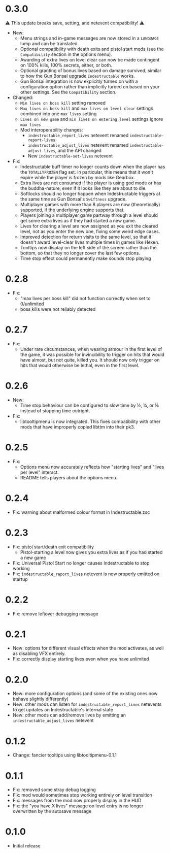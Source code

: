 # 0.3.0

⚠ This update breaks save, setting, and netevent compatibility! ⚠

- New:
  - Menu strings and in-game messages are now stored in a `LANGUAGE` lump and
    can be translated.
  - Optional compatibility with death exits and pistol start mods (see the
    `Compatibility` section in the options menu).
  - Awarding of extra lives on level clear can now be made contingent on 100%
    kills, 100% secrets, either, or both.
  - Optional granting of bonus lives based on damage survived, similar to how
    the Gun Bonsai upgrade `Indestructable` works.
  - Gun Bonsai integration is now explicitly turned on with a configuration option
    rather than implicitly turned on based on your other settings. See the
    `Compatibility` section.
- Changed:
  - `Min lives on boss kill` setting removed
  - `Max lives on boss kill` and `max lives on level clear` settings combined
    into one `max lives` setting
  - `Lives on new game` and `min lives on entering level` settings ignore `max lives`
  - Mod interoperability changes:
    - `indestructable_report_lives` netevent renamed `indestructable-report-lives`
    - `indestructable_adjust_lives` netevent renamed `indestructable-adjust-lives`,
    and the API changed
    - New `indestructable-set-lives` netevent
- Fix:
  - Indestructable buff timer no longer counts down when the player has the
    `TOTALLYFROZEN` flag set. In particular, this means that it won't expire
    while the player is frozen by mods like Gearbox.
  - Extra lives are not consumed if the player is using god mode or has the
    buddha-nature, even if it looks like they are about to die.
  - Softlocks should no longer happen when Indestructable triggers at the same
    time as Gun Bonsai's `Swiftness` upgrade.
  - Multiplayer games with more than 8 players are now (theoretically) supported,
    if the underlying engine supports that.
  - Players joining a multiplayer game partway through a level should get some
    extra lives as if they had started a new game.
  - Lives for clearing a level are now assigned as you exit the cleared level,
    not as you enter the new one, fixing some weird edge cases.
  - Improved detection for return visits to the same level, so that it doesn't
    award level-clear lives multiple times in games like Hexen.
  - Tooltips now display on the left side of the screen rather than the bottom,
    so that they no longer cover the last few options.
  - Time stop effect could permanently make sounds stop playing

# 0.2.8

- Fix:
  - "max lives per boss kill" did not function correctly when set to 0/unlimited
  - boss kills were not reliably detected

# 0.2.7

- Fix:
  - Under rare circumstances, when wearing armour in the first level of the game, it was possible for invincibility to trigger on hits that would have almost, but not quite, killed you. It should now only trigger on hits that would otherwise be lethal, even in the first level.

# 0.2.6

- New:
  - Time stop behaviour can be configured to slow time by ½, ¼, or ⅛ instead of stopping time outright.
- Fix:
  - libtooltipmenu is now integrated. This fixes compatibility with other mods that have improperly copied libttm into their pk3.

# 0.2.5

- Fix:
  - Options menu now accurately reflects how "starting lives" and "lives per level" interact.
  - README tells players about the options menu.

# 0.2.4

- Fix: warning about malformed colour format in Indestructable.zsc

# 0.2.3

- Fix: pistol start/death exit compatibility
  - Pistol-starting a level now gives you extra lives as if you had started a new game
- Fix: Universal Pistol Start no longer causes Indestructable to stop working
- Fix: `indestructable_report_lives` netevent is now properly emitted on startup

# 0.2.2

- Fix: remove leftover debugging message

# 0.2.1

- New: options for different visual effects when the mod activates, as well as disabling VFX entirely.
- Fix: correctly display starting lives even when you have unlimited

# 0.2.0

- New: more configuration options (and some of the existing ones now behave slightly differently)
- New: other mods can listen for `indestructable_report_lives` netevents to get updates on Indestructable's internal state
- New: other mods can add/remove lives by emitting an `indestructable_adjust_lives` netevent

# 0.1.2

- Change: fancier tooltips using libtooltipmenu-0.1.1

# 0.1.1

- Fix: removed some stray debug logging
- Fix: mod would sometimes stop working entirely on level transition
- Fix: messages from the mod now properly display in the HUD
- Fix: the "you have X lives" message on level entry is no longer overwritten by the autosave message

# 0.1.0

- Initial release
